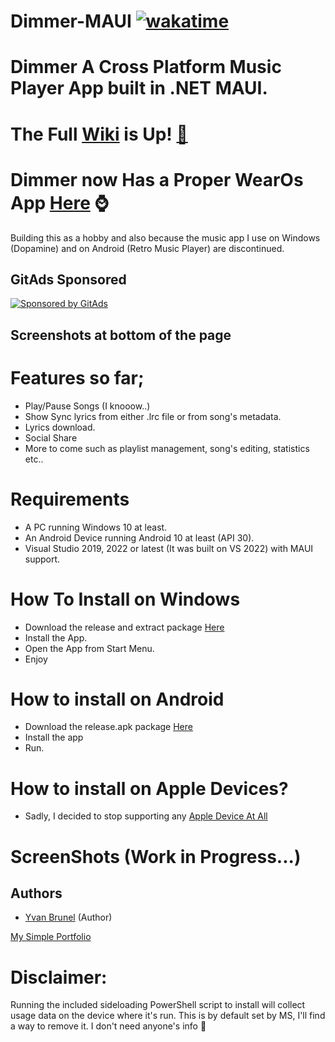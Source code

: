 # Dimmer-MAUI [![wakatime](https://wakatime.com/badge/user/20225675-04f6-42d1-8535-b25921cfc585/project/6d9509eb-58c7-40db-b0e6-63ad72a6e172.svg)](https://wakatime.com/badge/user/20225675-04f6-42d1-8535-b25921cfc585/project/6d9509eb-58c7-40db-b0e6-63ad72a6e172)

# Dimmer A Cross Platform Music Player App built in .NET MAUI.

# The Full [Wiki](https://github.com/YBTopaz8/Dimmer-MAUI/wiki) is Up! [🥳](https://github.com/YBTopaz8/Dimmer-MAUI/wiki)

# Dimmer now Has a Proper WearOs App [Here](https://github.com/YBTopaz8/DimmerWatchCompanion) ⌚
Building this as a hobby and also because the music app I use on Windows (Dopamine) and on Android (Retro Music Player) are discontinued.
## GitAds Sponsored
[![Sponsored by GitAds](https://gitads.dev/v1/ad-serve?source=ybtopaz8/dimmer-maui@github)](https://gitads.dev/v1/ad-track?source=ybtopaz8/dimmer-maui@github)


## Screenshots at bottom of the page

# Features so far;
- Play/Pause Songs (I knooow..)
- Show Sync lyrics from either .lrc file or from song's metadata.
- Lyrics download.
- Social Share
- More to come such as playlist management, song's editing, statistics etc..

# Requirements
- A PC running Windows 10 at least.
- An Android Device running Android 10 at least (API 30).
- Visual Studio 2019, 2022 or latest (It was built on VS 2022) with MAUI support.

# How To Install on Windows
- Download the release and extract package [Here](https://github.com/YBTopaz8/Dimmer-MAUI/releases)
- Install the App.
- Open the App from Start Menu.
- Enjoy
  
# How to install on Android 
- Download the release.apk package [Here](https://github.com/YBTopaz8/Dimmer-MAUI/releases)
- Install the app
- Run.

# How to install on Apple Devices?
- Sadly, I decided to stop supporting any [Apple Device At All](https://github.com/YBTopaz8/Dimmer-MAUI/discussions/158)

# ScreenShots (Work in Progress...)

## Authors
- [Yvan Brunel](https://github.com/YBTopaz8) (Author)

 [My Simple Portfolio](https://flowcv.me/ybtopaz)

# Disclaimer:
Running the included sideloading PowerShell script to install will collect usage data on the device where it's run. This is by default set by MS, I'll find a way to remove it.
I don't need anyone's info 🙂

<!-- GitAds-Verify: 1LEGJVTYP9H67R4RA3D5F5PN85BIRWJE -->
